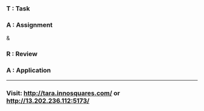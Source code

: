 ### T : Task
### A : Assignment
&
### R : Review
### A : Application

----

### Visit: http://tara.innosquares.com/ or http://13.202.236.112:5173/
